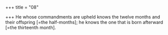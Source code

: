 +++
title = "08"

+++
He whose commandments are upheld knows the twelve months and  their offspring [=the half-months];
he knows the one that is born afterward [=the thirteenth month].